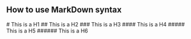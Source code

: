 <h2>How to use MarkDown syntax</h2>
# This is a H1
## This is a H2
### This is a H3
#### This is a H4
##### This is a H5
###### This is a H6
